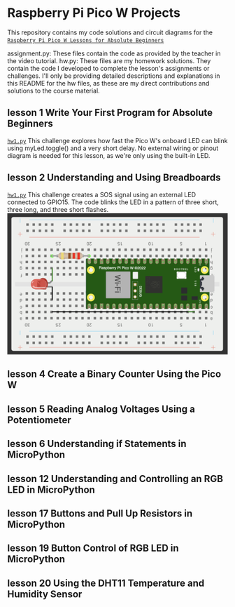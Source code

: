 # Raspberry Pi Pico W Projects

This repository contains my code solutions and circuit diagrams 
for the [`Raspberry Pi Pico W Lessons for Absolute Beginners`](https://www.youtube.com/playlist?list=PLGs0VKk2DiYz8js1SJog21cDhkBqyAhC5)

assignment.py: These files contain the code as provided by the teacher in the video tutorial.
hw.py: These files are my homework solutions. They contain the code I developed to complete the lesson's assignments or challenges.
I'll only be providing detailed descriptions and explanations in this README for the hw files, as these are my direct contributions and solutions to the course material.

## lesson 1 Write Your First Program for Absolute Beginners
[`hw1.py`](https://github.com/fullstackdevell/pico-w/blob/main/lesson%201/hw1.py)
This challenge explores how fast the Pico W's onboard LED can blink using myLed.toggle() and a very short delay. No external wiring or pinout diagram is needed for this lesson, as we're only using the built-in LED.

## lesson 2 Understanding and Using Breadboards
[`hw1.py`]([https://github.com/fullstackdevell/pico-w/blob/main/lesson%201/hw1.py](https://github.com/fullstackdevell/pico-w/blob/main/lesson%202/hw1.py))
This challenge creates a SOS signal using an external LED connected to GPIO15. The code blinks the LED in a pattern of three short, three long, and three short flashes.
[![sos led](images/lesson2.png)](https://github.com/fullstackdevell/pico-w/blob/main/images/lesson2.png)


## lesson 4 Create a Binary Counter Using the Pico W

## lesson 5 Reading Analog Voltages Using a Potentiometer

## lesson 6 Understanding if Statements in MicroPython

## lesson 12 Understanding and Controlling an RGB LED in MicroPython

## lesson 17 Buttons and Pull Up Resistors in MicroPython

## lesson 19 Button Control of RGB LED in MicroPython

## lesson 20 Using the DHT11 Temperature and Humidity Sensor

